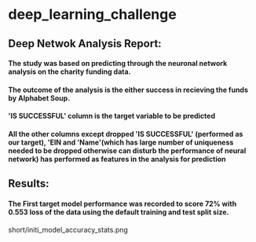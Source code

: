 # deep_learning_challenge

## Deep Netwok Analysis Report:

#### The study was based on predicting through the neuronal network analysis on the charity funding data. 
#### The outcome of the analysis is the either success in recieving the funds by Alphabet Soup.
#### 'IS SUCCESSFUL' column is the target variable to be predicted
#### All the other columns except dropped 'IS SUCCESSFUL' (performed as our target), 'EIN and 'Name'(which has large number of uniqueness needed to be dropped otherwise can disturb the performance of neural network) has performed as features in the analysis for prediction
## Results:

#### The First target model performance was recorded to score 72% with 0.553 loss of the data using the default training and test split size.

short/initi_model_accuracy_stats.png
